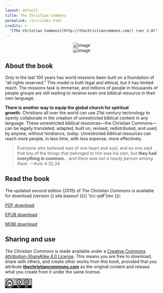 ```yaml
---
layout: default
title: The Christian Commons
permalink: /tcc/index.html
credits: >
  "[The Christian Commons](http://thechristiancommons.com/) (ver 2.0)" is a revision of "[The Christian Commons](https://distantshores.org/thechristiancommons/)" (published by [Distant Shores Media](https://distantshores.org) and made available under a [Creative Commons Attribution-ShareAlike 3.0](http://creativecommons.org/licenses/by-sa/3.0) license), revised by Tim Jore made available under a [Creative Commons Attribution-ShareAlike 4.0 International](https://creativecommons.org/licenses/by-sa/4.0/) license.
---
```


<div class="container-fluid"><div class="row"><div class="col-md-6" style="text-align:center;">

<img src="{{ '/assets/img/tcc/tcc2-web.jpg' | prepend: site.baseurl }}" alt="image" style="max-width:280px;">

</div><div class="col-md-6" style="text-align:center;">

<img src="{{ '/assets/img/tcc/ffcb.png' | prepend: site.baseurl }}" alt="image" style="max-width:280px;">

</div></div></div>

## About the book

Only in the last 100 years has world missions been built on a foundation
of “all rights reserved.” This model is both legal and ethical, but it has
limited reach. The missions task is immense, and millions of people in
thousands of people groups are still waiting to receive even one
biblical resource in their own language.

**There is another way to equip the global church for spiritual
growth.** Christians all over the world can use 21st century technology
to openly collaborate in the creation of unrestricted biblical content
in any language. These unrestricted biblical resources—the Christian
Commons—can be legally translated, adapted, built on, revised,
redistributed, and used, by anyone, without hindrance, *today*.
Unrestricted biblical resources can reach more people, in less time,
with less expense, more effectively.

> Everyone who believed was of one heart and soul, and no one said that any of the things that belonged to him was his own, but **they had everything in common**... *and there was not a needy person among them*. —Acts 4:32,34

## Read the book

The updated second edition (2015) of *The Christian Commons* is available for download (version {{ site.baseurl }}{{ 'tcc-pdf'|rev }}):

<a class="btn btn-dark btn-sm" href="{{ site.baseurl }}{{ 'tcc-pdf'|url }}"><i class="fa fa-file-pdf-o"></i> PDF download</a>

<a class="btn btn-dark btn-sm" href="{{ site.baseurl }}{{ 'tcc-epub'|url }}"><i class="fa fa-book"></i> EPUB download</a>

<a class="btn btn-dark btn-sm" href="{{ site.baseurl }}{{ 'tcc-mobi'|url }}"><i class="fa fa-book"></i> MOBI download</a>

## Sharing and use

*The Christian Commons* is made available under a [Creative Commons
Attribution-ShareAlike 4.0 License][license]. This means you
are free to download, share with others, and create other works from
this book, provided that you attribute
**[thechristiancommons.com][tcc]** as the
original content and release what you create from it under the same
license.

[![Creative Commons Attribution-ShareAlike](/assets/img/CC-BY-SA-icon-88x31.png)][license]

[license]: http://creativecommons.org/licenses/by-sa/4.0
[tcc]: http://thechristiancommons.com
